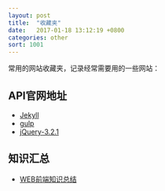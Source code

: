 ```yaml
---
layout: post
title:  "收藏夹"
date:   2017-01-18 13:12:19 +0800
categories: other
sort: 1001
---
```


常用的网站收藏夹，记录经常需要用的一些网站：

## API官网地址

- [Jekyll](https://www.jekyll.com.cn/docs/frontmatter/)
- [gulp](https://www.gulpjs.com.cn/)
- [jQuery-3.2.1](http://jquery.cuishifeng.cn/)



## 知识汇总

- [WEB前端知识总结](https://zhuanlan.zhihu.com/p/25334672)

